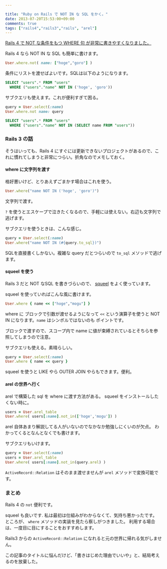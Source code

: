 ```yaml
---

title: "Ruby on Rails で NOT IN な SQL をかく。"
date: 2013-07-20T15:53:00+09:00
comments: true
tags: ["rails4","rails3","rails", "arel"]
---
```


[Rails 4 で NOT な条件をもつ WHERE 句 が非常に書きやすくなりました。](http://guides.rubyonrails.org/active_record_querying.html#not-conditions)

Rails 4 なら NOT IN な SQL も簡単に書けます。

```ruby
User.where.not( name: ["hoge","goro"] )
```

条件にリストを渡せばよいです。SQLは以下のようになります。

```sql
SELECT "users".* FROM "users"
  WHERE ("users"."name" NOT IN ('hoge', 'goro'))
```

サブクエリも使えます。これが便利すぎて困る。

```ruby
query = User.select(:name)
User.where.not name: query
```

```sql
SELECT "users".* FROM "users"
  WHERE ("users"."name" NOT IN (SELECT name FROM "users"))
```

### Rails 3 の話

そうはいっても、Rails 4 にすぐには更新できないプロジェクトがあるので、これに慣れてしまうと非常につらい。折角なのでメモしておく。

#### where に文字列を渡す

格好悪いけど、とりあえずごまかす場合はこれを使う。

```ruby
User.where("name NOT IN ('hoge', 'goro')")
```

文字列で渡す。

`?` を使うとエスケープで泣きたくなるので、手軽には使えない。右辺も文字列で逃げます。

サブクエリを使うときは、こんな感じ。

```ruby
query = User.select(:name)
User.where("name NOT IN (#{query.to_sql})")
```

SQLを直接書くしかない。複雑な query だとつらいので `to_sql` メソッドで逃げます。

#### squeel を使う

Rails 3 だと NOT なSQL を書きづらいので、 [squeel](https://github.com/ernie/squeel) をよく使っています。

squeel を使っていればこんな風に書けます。

```ruby
User.where { name << ["hoge","mogu"] }
```

where に ブロックで引数が渡せるようになって `<<` という演算子を使うと NOT IN になります。`name` はシンボルではないのも ポイントです。

ブロックで渡すので、スコープ内で name に値が束縛されているとそちらを参照してしまうので注意。

サブクエリも使える。素晴らしい。

```ruby
query = User.select(:name)
User.where { name << query }
```

squeel を使うと LIKE やら OUTER JOIN やらもできます。便利。

#### arel の世界へ行く

arel で構築した sql を where に渡す方法がある。
squeel をインストールしたくない時に。

```ruby
users = User.arel_table
User.where( users[:name].not_in(['hoge','mogu']) )
```

arel 自体あまり解説してる人がいないのでなかなか勉強しにくいのが欠点。
わかってくるとなんとなくでも書けます。

サブクエリもいけます。

```ruby
query = User.select(:name)
users = User.arel_table
User.where( users[:name].not_in(query.arel) )
```

`ActiveRecord::Relation` はそのまま渡せませんが `arel` メソッドで変換可能です。

### まとめ

Rails 4 の `not` 便利です。

squeel も良いです.
私は最初は仕組みがわからなくて、気持ち悪かったです。
ところが、 `where` メソッドの実装を見たら察しがつきました。
利用する場合は、一度目に目にすることをおすすめします。

Rails3 からの `ActiveRecord::Relation` になれると元の世界に帰れる気がしません。

この記事のタイトルに悩んだけど、「書きはじめた理由でいいや」と、結局考えるのを放棄した。
